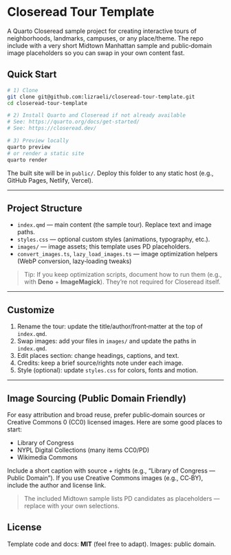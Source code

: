 # Closeread Tour Template

A Quarto Closeread sample project for creating interactive tours of neighborhoods, landmarks, campuses, or any place/theme. The repo include with a very short Midtown Manhattan sample and public‑domain image placeholders so you can swap in your own content fast.

## Quick Start

```bash
# 1) Clone
git clone git@github.com:lizraeli/closeread-tour-template.git
cd closeread-tour-template

# 2) Install Quarto and Closeread if not already available
# See: https://quarto.org/docs/get-started/
# See: https://closeread.dev/

# 3) Preview locally
quarto preview
# or render a static site
quarto render
```

The built site will be in `public/`. Deploy this folder to any static host (e.g., GitHub Pages, Netlify, Vercel).

---

## Project Structure

* `index.qmd` — main content (the sample tour). Replace text and image paths.
* `styles.css` — optional custom styles (animations, typography, etc.).
* `images/` — image assets; this template uses PD placeholders.
* `convert_images.ts`, `lazy_load_images.ts` — image optimization helpers (WebP conversion, lazy‑loading tweaks)

> Tip: If you keep optimization scripts, document how to run them (e.g., with **Deno** + **ImageMagick**). They’re not required for Closeread itself.

---

## Customize

1. Rename the tour: update the title/author/front‑matter at the top of `index.qmd`.
2. Swap images: add your files in `images/` and update the paths in `index.qmd`.
3. Edit places section: change headings, captions, and text.
4. Credits: keep a brief source/rights note under each image.
5. Style (optional): update `styles.css` for colors, fonts and motion.

---

## Image Sourcing (Public Domain Friendly)

For easy attribution and broad reuse, prefer public‑domain sources or Creative Commons 0 (CC0) licensed images. Here are some good places to start:

* Library of Congress
* NYPL Digital Collections (many items CC0/PD)
* Wikimedia Commons

Include a short caption with source + rights (e.g., “Library of Congress — Public Domain”). If you use Creative Commons images (e.g., CC‑BY), include the author and license link.

> The included Midtown sample lists PD candidates as placeholders — replace with your own selections.

## License

Template code and docs: **MIT** (feel free to adapt).
Images: public domain.
